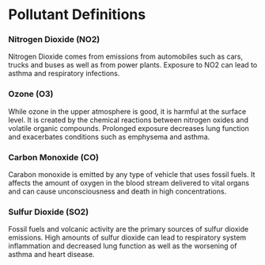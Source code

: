 # Pollutant Definitions

### Nitrogen Dioxide (NO2)
Nitrogen Dioxide comes from emissions from automobiles such as cars, trucks and buses as well as from power plants. Exposure to NO2 can lead to asthma and respiratory infections.

### Ozone (O3)
While ozone in the upper atmosphere is good, it is harmful at the surface level. It is created by the chemical reactions between nitrogen oxides and volatile organic compounds. Prolonged exposure decreases lung function and exacerbates conditions such as emphysema and asthma.

### Carbon Monoxide (CO)
Carabon monoxide is emitted by any type of vehicle that uses fossil fuels. It affects the amount of oxygen in the blood stream delivered to vital organs and can cause unconsciousness and death in high concentrations.

### Sulfur Dioxide (SO2)
Fossil fuels and volcanic activity are the primary sources of sulfur dioxide emissions. High amounts of sulfur dioxide can lead to respiratory system inflammation and decreased lung function as well as the worsening of asthma and heart disease.